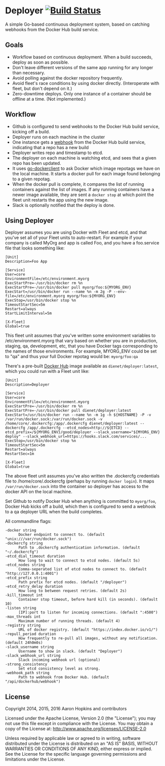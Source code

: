 Deployer [![Build Status](https://travis-ci.org/die-net/deployer.svg?branch=master)](https://travis-ci.org/die-net/deployer)
========

A simple Go-based continuous deployment system, based on catching webhooks from the Docker Hub build service.

Goals
-----

* Workflow based on continuous deployment.  When a build succeeds, deploy as soon as possible.
* Don't leave different versions of the same app running for any longer than necessary.
* Avoid polling against the docker repository frequently.
* Avoid fleet's race conditions by using docker directly. (Interoperate with fleet, but don't depend on it.)
* Zero-downtime deploys.  Only one instance of a container should be offline at a time. (Not implemented.)

Workflow
--------

* Github is configured to send webhooks to the Docker Hub build service, kicking off a build.
* Deployer runs on each machine in the cluster
* One instance gets a [webhook](https://docs.docker.com/docker-hub/builds/#webhooks) from the Docker Hub build service, indicating that a repo has a new build
* Deployer writes repo and timestamp to etcd.
* The deployer on each machine is watching etcd, and sees that a given repo has been updated.
* It uses [go-dockerclient](https://github.com/fsouza/go-dockerclient) to ask Docker which image repotags we have on the local machine. It starts a docker pull for each image found belonging to a given repotag.
* When the docker pull is complete, it compares the list of running containers against the list of images.  If any running containers have a newer image available, they are sent a ```docker stop``` at which point the fleet unit restarts the app using the new image.
* Slack is optionally notified that the deploy is done.

Using Deployer
--------------

Deployer assumes you are using Docker with Fleet and etcd, and that you've set all of your Fleet units to auto-restart.  For example if your company is called MyOrg and app is called Foo, and you have a foo.service file that looks something like:

```
[Unit]
Description=Foo App

[Service]
User=core
EnvironmentFile=/etc/environment.myorg
ExecStartPre=-/usr/bin/docker rm %n
ExecStartPre=-/usr/bin/docker pull myorg/foo:${MYORG_ENV}
ExecStart=/usr/bin/docker run --name %n -m 2g -P --env-file=/etc/environment.myorg myorg/foo:${MYORG_ENV}
ExecStop=/usr/bin/docker stop %n
TimeoutStartSec=5m
Restart=always
StartLimitInterval=5m

[X-Fleet]
Global=true
```

This fleet unit assumes that you've written some environment variables to /etc/environment.myorg that vary based on whether you are in production, staging, qa, development, etc, that you have Docker tags corresponding to the names of those environments.  For example, MYORG_ENV could be set to "qa" and thus your full Docker repotag would be: ```myorg/foo:qa```

There's a pre-built [Docker Hub](https://hub.docker.com/r/dienet/deployer/) image available as ```dienet/deployer:latest```, which you could run with a Fleet unit like:


```
[Unit]
Description=Deployer

[Service]
User=core
EnvironmentFile=/etc/environment.myorg
ExecStartPre=-/usr/bin/docker rm %n
ExecStartPre=-/usr/bin/docker pull dienet/deployer:latest
ExecStart=/usr/bin/docker run --name %n -m 1g -h ${HOSTNAME} -P -v /var/run/docker.sock:/var/run/docker.sock -v /home/core/.dockercfg:/app/.dockercfg dienet/deployer:latest --dockercfg /app/.dockercfg --etcd_nodes=http://${ETCD} --etcd_prefix=/${MYORG_ENV}/good/deployer --slack_username="${MYORG_ENV} deploy" --slack_webhook_url=https://hooks.slack.com/services/...
ExecStop=/usr/bin/docker stop %n
TimeoutStartSec=5m
Restart=always
RestartSec=1m

[X-Fleet]
Global=true
```

The above fleet unit assumes you've also written the .dockercfg credentials file to /home/core/.dockercfg (perhaps by running ```docker login```).  It maps ```/var/run/docker.sock``` into the container so deployer has access to the docker API on the local machine.

Set Github to notify Docker Hub when anything is committed to ```myorg/foo```, Docker Hub kicks off a build, which then is configured to send a webhook to a qa deployer URL when the build completes.

All commandline flags:

```
-docker string
      Docker endpoint to connect to. (default "unix:///var/run/docker.sock")
-dockercfg string
      Path to .dockercfg authentication information. (default "~/.dockercfg")
-etcd_dial_timeout duration
      How long to wait to connect to etcd nodes. (default 5s)
-etcd_nodes string
      Comma-seperated list of etcd nodes to connect to. (default "http://127.0.0.1:4001")
-etcd_prefix string
      Path prefix for etcd nodes. (default "/deployer")
-etcd_retry_delay duration
      How long to between request retries. (default 2s)
-kill_timeout int
      Container stop timeout, before hard kill (in seconds). (default 10)
-listen string
      [IP]:port to listen for incoming connections. (default ":4500")
-max_threads int
      Maximum number of running threads. (default 4)
-registry string
      URL of docker registry. (default "https://index.docker.io/v1/")
-repull_period duration
      How frequently to re-pull all images, without any notification. (default 24h0m0s)
-slack_username string
      Username to show in slack. (default "Deployer")
-slack_webhook_url string
      Slack incoming webhook url (optional)
-strong_consistency
      Set etcd consistency level as strong.
-webhook_path string
      Path to webhook from Docker Hub. (default "/api/dockerhub/webhook")
```

License
-------

Copyright 2014, 2015, 2016 Aaron Hopkins and contributors

Licensed under the Apache License, Version 2.0 (the "License"); you may not use this file except in compliance with the License. You may obtain a copy of the License at: http://www.apache.org/licenses/LICENSE-2.0

Unless required by applicable law or agreed to in writing, software distributed under the License is distributed on an "AS IS" BASIS, WITHOUT WARRANTIES OR CONDITIONS OF ANY KIND, either express or implied. See the License for the specific language governing permissions and limitations under the License.
